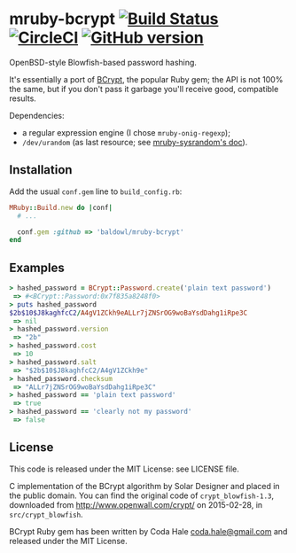 # mruby-bcrypt [![Build Status](https://travis-ci.org/baldowl/mruby-bcrypt.svg?branch=master)](https://travis-ci.org/baldowl/mruby-bcrypt) [![CircleCI](https://circleci.com/gh/baldowl/mruby-bcrypt.svg?style=svg)](https://circleci.com/gh/baldowl/mruby-bcrypt) [![GitHub version](https://badge.fury.io/gh/baldowl%2Fmruby-bcrypt.svg)](https://badge.fury.io/gh/baldowl%2Fmruby-bcrypt)

OpenBSD-style Blowfish-based password hashing.

It's essentially a port of [BCrypt](https://github.com/codahale/bcrypt-ruby),
the popular Ruby gem; the API is not 100% the same, but if you don't pass it
garbage you'll receive good, compatible results.

Dependencies:

* a regular expression engine (I chose `mruby-onig-regexp`);
* `/dev/urandom` (as last resource; see [mruby-sysrandom's doc](https://github.com/Asmod4n/mruby-sysrandom.git)).

## Installation

Add the usual `conf.gem` line to `build_config.rb`:

```ruby
MRuby::Build.new do |conf|
  # ...

  conf.gem :github => 'baldowl/mruby-bcrypt'
end
```

## Examples

```ruby
> hashed_password = BCrypt::Password.create('plain text password')
 => #<BCrypt::Password:0x7f835a8248f0>
> puts hashed_password
$2b$10$J8kaghfcC2/A4gV1ZCkh9eALLr7jZNSrOG9woBaYsdDahg1iRpe3C
 => nil
> hashed_password.version
 => "2b"
> hashed_password.cost
 => 10
> hashed_password.salt
 => "$2b$10$J8kaghfcC2/A4gV1ZCkh9e"
> hashed_password.checksum
 => "ALLr7jZNSrOG9woBaYsdDahg1iRpe3C"
> hashed_password == 'plain text password'
 => true
> hashed_password == 'clearly not my password'
 => false
```

## License

This code is released under the MIT License: see LICENSE file.

C implementation of the BCrypt algorithm by Solar Designer and placed in the
public domain. You can find the original code of `crypt_blowfish-1.3`,
downloaded from http://www.openwall.com/crypt/ on 2015-02-28, in
`src/crypt_blowfish`.

BCrypt Ruby gem has been written by Coda Hale <coda.hale@gmail.com> and
released under the MIT License.
